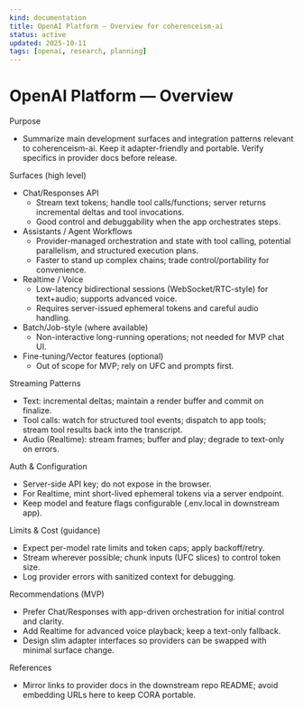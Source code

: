 ```yaml
---
kind: documentation
title: OpenAI Platform — Overview for coherenceism-ai
status: active
updated: 2025-10-11
tags: [openai, research, planning]
---
```


# OpenAI Platform — Overview

Purpose
- Summarize main development surfaces and integration patterns relevant to coherenceism-ai. Keep it adapter-friendly and portable. Verify specifics in provider docs before release.

Surfaces (high level)
- Chat/Responses API
  - Stream text tokens; handle tool calls/functions; server returns incremental deltas and tool invocations.
  - Good control and debuggability when the app orchestrates steps.
- Assistants / Agent Workflows
  - Provider-managed orchestration and state with tool calling, potential parallelism, and structured execution plans.
  - Faster to stand up complex chains; trade control/portability for convenience.
- Realtime / Voice
  - Low-latency bidirectional sessions (WebSocket/RTC-style) for text+audio; supports advanced voice.
  - Requires server-issued ephemeral tokens and careful audio handling.
- Batch/Job-style (where available)
  - Non-interactive long-running operations; not needed for MVP chat UI.
- Fine-tuning/Vector features (optional)
  - Out of scope for MVP; rely on UFC and prompts first.

Streaming Patterns
- Text: incremental deltas; maintain a render buffer and commit on finalize.
- Tool calls: watch for structured tool events; dispatch to app tools; stream tool results back into the transcript.
- Audio (Realtime): stream frames; buffer and play; degrade to text-only on errors.

Auth & Configuration
- Server-side API key; do not expose in the browser.
- For Realtime, mint short-lived ephemeral tokens via a server endpoint.
- Keep model and feature flags configurable (.env.local in downstream app).

Limits & Cost (guidance)
- Expect per-model rate limits and token caps; apply backoff/retry.
- Stream wherever possible; chunk inputs (UFC slices) to control token size.
- Log provider errors with sanitized context for debugging.

Recommendations (MVP)
- Prefer Chat/Responses with app-driven orchestration for initial control and clarity.
- Add Realtime for advanced voice playback; keep a text-only fallback.
- Design slim adapter interfaces so providers can be swapped with minimal surface change.

References
- Mirror links to provider docs in the downstream repo README; avoid embedding URLs here to keep CORA portable.

